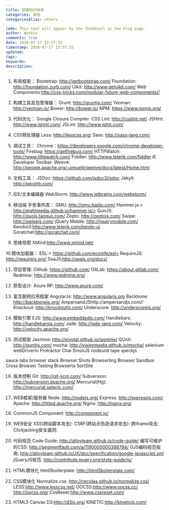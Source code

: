 ```yaml
---
title: 前端知识体系
categories: 其他
categoriesAlias: others

lede: This text will appear by the thumbnail in the blog page.
author: Wenbin
comments: true
date: 2016-07-17 12:57:35
timestamp: 2016-07-17 12:57:35
updated:
tags:
keywords:
description:
---
```


1. 布局框架：
Bootstrap: http://getbootstrap.com/
Foundation: http://foundation.zurb.com/
Uikit: http://www.getuikit.com/
Web Components:http://css-tricks.com/modular-future-web-components//

2. 构建工具及包管理器：
Grunt: http://gruntjs.com/
Yeoman: http://yeoman.io/
Bower: http://bower.io/
NPM: https://www.npmjs.org/

<!-- more -->

3. 代码优化：
Google Closure Compiler:
CSS Lint: http://csslint.net/
JSHint: http://www.jshint.com/
JSLint: http://www.jslint.com/

4. CSS预处理器
Less: http://lesscss.org/
Sass: http://sass-lang.com/

5. 调试工具：
Chrome：https://developers.google.com/chrome-developer-tools/
Firebug: https://getfirebug.com/
HTTPWatch: http://www.httpwatch.com/
Fiddler: http://www.telerik.com/fiddler
IE Developer Toolbar:
Weinre: http://people.apache.org/~pmuellr/weinre/docs/latest/Home.html

6. 文档工具：
JSDoc: https://github.com/jsdoc3/jsdoc
Jekyll: http://jekyllrb.com/

7. IDE/文本编辑器
WebStorm: http://www.jetbrains.com/webstorm/

8. 移动端 手势事件库：
GMU: http://gmu.baidu.com/
Hammer.js:< http://eightmedia.github.io/hammer.js/>
QuoJS: http://quojs.tapquo.com/
Zepto: http://zeptojs.com/
Swipe: http://swipejs.com/
jQuery Mobile: http://jquerymobile.com/
KendoUI:http://www.telerik.com/kendo-ui
Goratchet:http://goratchet.com/

9. 思维导图
XMind:http://www.xmind.net/

10.模块加载器：
ESL:< https://github.com/ecomfe/esl>
RequireJS: http://requirejs.org/
SeaJS:http://seajs.org/docs/

11. 项目管理:
Github: https://github.com/
GitLab: https://about.gitlab.com/
Redmine: http://www.redmine.org/

12. 原型设计:
Axure RP: http://www.axure.com/

13. 富互联网应用框架
AngularJs: http://www.angularjs.org
Backbone: http://backbonejs.org/
AmpersandJShttp://ampersandjs.com//
Knockout: http://knockoutjs.com/
Underscore: http://underscorejs.org/

14. 模板引擎
EJS: http://www.embeddedjs.com/
Handlebars: http://handlebarsjs.com/
Jade: http://jade-lang.com/
Velocity: http://velocity.apache.org/

15. 测试框架
Jasmine: http://pivotal.github.io/jasmine/
QUnit: http://qunitjs.com/
mocha: http://visionmedia.github.io/mocha/
selenium
webDriverIo
Protractor
Chai
SinonJS
nodeunit
tape
speckjs

sauce labs
browser stack
Browser Shots
Browserling
Browser Sandbox
Cross Browser Testing
Browserta
SortSite


16. 版本控制
Git: http://git-scm.com/
Subversion: http://subversion.apache.org/
Mercurial(Hg): http://mercurial.selenic.com/

17. WEB框架/服务器
Node: http://nodejs.org/
Express: http://expressjs.com/
Apache: http://httpd.apache.org/
Nginx: http://nginx.org/

18. CommonJS
Component: http://component.io/

19. WEB安全
XSS(跨站脚本攻击):
CSRF(跨站点伪造请求攻击):
跨iframe攻击:
Clickjacking安全漏洞:

20. 代码规范
Code Guide: http://alloyteam.github.io/code-guide/
编写可维护的CSS: http://segmentfault.com/a/1190000000388784/
GJS编码规范指南: http://alloyteam.github.io/JX/doc/specification/google-javascript.xml
jQueryJS规范: http://contribute.jquery.org/style-guide/js/
21. HTML模块化
html5boilerplate: http://html5boilerplate.com/

22. CSS模块化
Normalize.css: http://necolas.github.io/normalize.css/
LESS:http://www.lesscss.net/
OOCSS:http://www.oocss.cc/ http://oocss.org/
CssReset:http://www.cssreset.com/

23. HTML5 Canvas
D3:http://d3js.org/
KINETIC:http://kineticjs.com/
